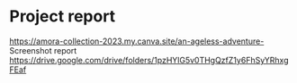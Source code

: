 # Project report
https://amora-collection-2023.my.canva.site/an-ageless-adventure-
Screenshot report 
https://drive.google.com/drive/folders/1pzHYlG5v0THgQzfZ1y6FhSyYRhxgFEaf
